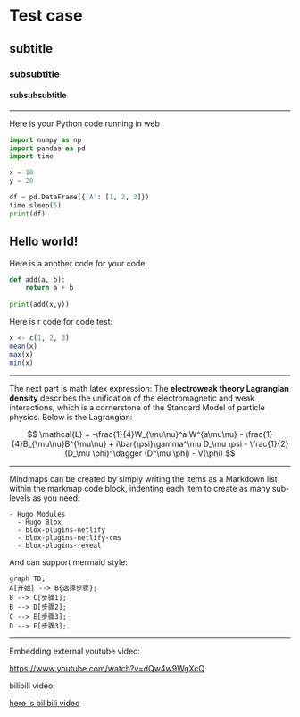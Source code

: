 # Test case

## subtitle

### subsubtitle

#### subsubsubtitle

---
Here is your Python code running in web
```python
import numpy as np
import pandas as pd
import time

x = 10
y = 20

df = pd.DataFrame({'A': [1, 2, 3]})
time.sleep(5)
print(df)
```


**Hello world!**
---
Here is a another code for your code:
```python
def add(a, b):
    return a + b
    
print(add(x,y))
```


Here is r code for code test:
```r
x <- c(1, 2, 3)
mean(x)
max(x)
min(x)
```


---

The next part is math latex expression:
The **electroweak theory Lagrangian density** describes the unification of the electromagnetic and weak interactions, which is a cornerstone of the Standard Model of particle physics. Below is the Lagrangian:

$$
\mathcal{L} = -\frac{1}{4}W_{\mu\nu}^a W^{a\mu\nu} - \frac{1}{4}B_{\mu\nu}B^{\mu\nu} + i\bar{\psi}\gamma^\mu D_\mu \psi - \frac{1}{2}(D_\mu \phi)^\dagger (D^\mu \phi) - V(\phi)
$$

---
Mindmaps can be created by simply writing the items as a Markdown list within the markmap code block, indenting each item to create as many sub-levels as you need:

```markmap {height="200px"}
- Hugo Modules
  - Hugo Blox
  - blox-plugins-netlify
  - blox-plugins-netlify-cms
  - blox-plugins-reveal
```

And can support mermaid style:
```mermaid
graph TD;
A[开始] --> B{选择步骤};
B --> C[步骤1];
B --> D[步骤2];
C --> E[步骤3];
D --> E[步骤3];
```

---
Embedding external youtube video:

https://www.youtube.com/watch?v=dQw4w9WgXcQ

bilibili video:

[here is bilibili video](https://www.bilibili.com/video/BV1Sz411e7XX)

